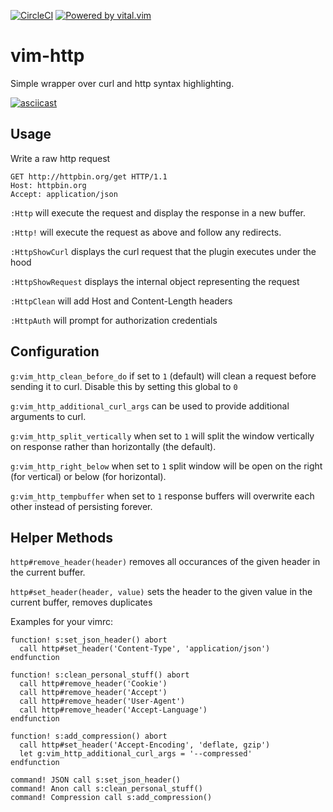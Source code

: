 [![CircleCI](https://circleci.com/gh/nicwest/vim-http/tree/master.svg?style=svg)](https://circleci.com/gh/nicwest/vim-http/tree/master)
[![Powered by vital.vim](https://img.shields.io/badge/powered%20by-vital.vim-80273f.svg)](https://github.com/vim-jp/vital.vim)

vim-http
========

Simple wrapper over curl and http syntax highlighting.

[![asciicast](https://asciinema.org/a/120707.png)](https://asciinema.org/a/120707)


Usage
------

Write a raw http request

```http
GET http://httpbin.org/get HTTP/1.1
Host: httpbin.org
Accept: application/json
```

`:Http` will execute the request and display the response in a new buffer.

`:Http!` will execute the request as above and follow any redirects.

`:HttpShowCurl` displays the curl request that the plugin executes under the 
hood

`:HttpShowRequest` displays the internal object representing the request

`:HttpClean` will add Host and Content-Length headers

`:HttpAuth` will prompt for authorization credentials


Configuration
-------------

`g:vim_http_clean_before_do` if set to `1` (default) will clean a request before
sending it to curl. Disable this by setting this global to `0`

`g:vim_http_additional_curl_args` can be used to provide additional arguments
to curl.

`g:vim_http_split_vertically` when set to `1` will split the window vertically
on response rather than horizontally (the default).

`g:vim_http_right_below` when set to `1` split window will be open on the
right (for vertical) or below (for horizontal).

`g:vim_http_tempbuffer` when set to `1` response buffers will overwrite each
other instead of persisting forever.

Helper Methods
--------------

`http#remove_header(header)` removes all occurances of the given header in the
current buffer.

`http#set_header(header, value)` sets the header to the given value in the
current buffer, removes duplicates

Examples for your vimrc:

```viml
function! s:set_json_header() abort
  call http#set_header('Content-Type', 'application/json')
endfunction

function! s:clean_personal_stuff() abort
  call http#remove_header('Cookie')
  call http#remove_header('Accept')
  call http#remove_header('User-Agent')
  call http#remove_header('Accept-Language')
endfunction 

function! s:add_compression() abort
  call http#set_header('Accept-Encoding', 'deflate, gzip')
  let g:vim_http_additional_curl_args = '--compressed'
endfunction

command! JSON call s:set_json_header()
command! Anon call s:clean_personal_stuff()
command! Compression call s:add_compression()
```
